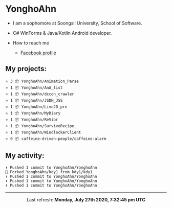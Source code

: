 # YonghoAhn
- I am a sophomore at Soongsil University, School of Software.
- C# WinForms & Java/Kotlin Android developer.

- How to reach me
  - [Facebook profile](https://www.facebook.com/misakamoe)

## My projects:

```
⭐️ 3 📦 YonghoAhn/Animation_Parse
⭐️ 1 📦 YonghoAhn/AnA_list
⭐️ 1 📦 YonghoAhn/dccon_crawler
⭐️ 1 📦 YonghoAhn/JSDN_JSS
⭐️ 1 📦 YonghoAhn/Live2D_pre
⭐️ 1 📦 YonghoAhn/MyDiary
⭐️ 1 📦 YonghoAhn/ReVibr
⭐️ 1 📦 YonghoAhn/SurviveRecipe
⭐️ 1 📦 YonghoAhn/WindlockerClient
⭐️ 0 📦 caffeine-driven-people/caffeine-alarm
```

## My activity:

```
⬆️ Pushed 1 commit to YonghoAhn/YonghoAhn
🍴 Forked YonghoAhn/kdy1 from kdy1/kdy1
⬆️ Pushed 1 commit to YonghoAhn/YonghoAhn
⬆️ Pushed 1 commit to YonghoAhn/YonghoAhn
⬆️ Pushed 1 commit to YonghoAhn/YonghoAhn
```

------------
<p align="center">Last refresh: <b>Monday, July 27th 2020, 7:32:45 pm UTC</b></p>
